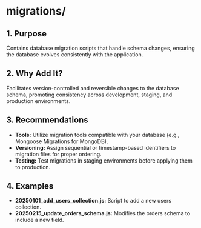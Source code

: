 # migrations/

## 1. Purpose

Contains database migration scripts that handle schema changes, ensuring the database evolves consistently with the application.

## 2. Why Add It?

Facilitates version-controlled and reversible changes to the database schema, promoting consistency across development, staging, and production environments.

## 3. Recommendations

- **Tools:** Utilize migration tools compatible with your database (e.g., Mongoose Migrations for MongoDB).
- **Versioning:** Assign sequential or timestamp-based identifiers to migration files for proper ordering.
- **Testing:** Test migrations in staging environments before applying them to production.

## 4. Examples

- **20250101_add_users_collection.js:** Script to add a new users collection.
- **20250215_update_orders_schema.js:** Modifies the orders schema to include a new field.
